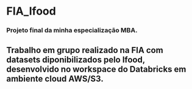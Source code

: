 # FIA_Ifood
### Projeto final da minha especialização MBA.
## Trabalho em grupo realizado na FIA com datasets diponibilizados pelo Ifood, desenvolvido no workspace do Databricks em ambiente cloud AWS/S3.
